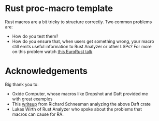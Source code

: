 # Rust proc-macro template

Rust macros are a bit tricky to structure correctly. Two common problems are:

 - How do you test them?
 - How do you ensure that, when users get something wrong, your macro still emits useful information to Rust Analyzer or other LSPs? For more on this problem watch [this EuroRust talk](https://www.youtube.com/watch?v=JceLEyphDXU)

# Acknowledgements

Big thank you to:

 - Oxide Computer, whose macros like Dropshot and Daft provided me with great examples
 - This [writeup](https://www.schneems.com/2025/03/26/a-daft-procmacro-trick-how-to-emit-partialcode-errors/) from Richard Schneeman analyzing the above Daft crate
 - Lukas Wirth of Rust Analyzer who spoke about the problems that macros can cause for RA.
